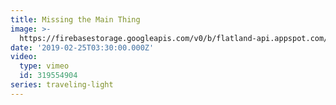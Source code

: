 ```yaml
---
title: Missing the Main Thing
image: >-
  https://firebasestorage.googleapis.com/v0/b/flatland-api.appspot.com/o/sermons%2FScreen%20Shot%202019-02-25%20at%203.45.12%20PM.png?alt=media&token=d56f1add-2dfd-4178-bcdb-9d5977dd92bb
date: '2019-02-25T03:30:00.000Z'
video:
  type: vimeo
  id: 319554904
series: traveling-light
---
```


